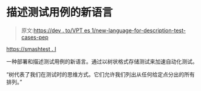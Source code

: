 # 描述测试用例的新语言

> 原文:[https://dev . to/VPT es 1/new-language-for-description-test-cases-pep](https://dev.to/vptes1/new-language-for-describing-test-cases-pep)

[https://smashtest . I](https://smashtest.io)

一种部署和描述测试用例的新语言。通过以树状格式存储测试来加速自动化测试。

“树代表了我们在测试时的思维方式。它们允许我们列出从任何给定点分出的所有排列。”